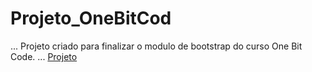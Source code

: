 # Projeto_OneBitCod
 ...
 Projeto criado para finalizar o modulo de bootstrap do curso One Bit Code.
 ...
 [Projeto](https://silvanmiller.github.io/Projeto_OneBitCod/)

